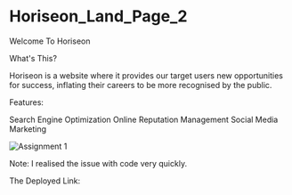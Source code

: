# Horiseon_Land_Page_2

Welcome To Horiseon

What's This?

Horiseon is a website where it provides our target users new opportunities for success, inflating their careers to be more recognised by the public.

Features:

Search Engine Optimization
Online Reputation Management
Social Media Marketing

![Assignment 1](https://github.com/AntoineFord/Horiseon_Land_Page_2/assets/130304994/7a6fb9a4-a9bd-47c4-bef4-8220f959c9b8)

Note: I realised the issue with code very quickly.

The Deployed Link:
